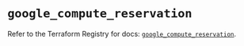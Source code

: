 # `google_compute_reservation`

Refer to the Terraform Registry for docs: [`google_compute_reservation`](https://registry.terraform.io/providers/hashicorp/google/6.25.0/docs/resources/compute_reservation).
